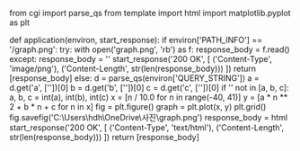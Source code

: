 from cgi import parse_qs
from template import html
import matplotlib.pyplot as plt

def application(environ, start_response):
    if environ['PATH_INFO'] == '/graph.png':
        try:
            with open('graph.png', 'rb') as f:
                response_body = f.read()
        except:
            response_body = ''
        start_response('200 OK', [
            ('Content-Type', 'image/png'),
            ('Content-Length', str(len(response_body)))
        ])
        return [response_body]
    else:
        d = parse_qs(environ['QUERY_STRING'])
        a = d.get('a', [''])[0]
        b = d.get('b', [''])[0]
        c = d.get('c', [''])[0]
        if '' not in [a, b, c]:
            a, b, c = int(a), int(b), int(c)
            x = [n / 10.0 for n in range(-40, 41)]
            y = [a * n ** 2 + b * n + c for n in x]
            fig = plt.figure()
            graph = plt.plot(x, y)
            plt.grid()
            fig.savefig('C:\Users\hdh\OneDrive\사진\graph.png')
        response_body = html
        start_response('200 OK', [
            ('Content-Type', 'text/html'),
            ('Content-Length', str(len(response_body)))
        ])
        return [response_body]